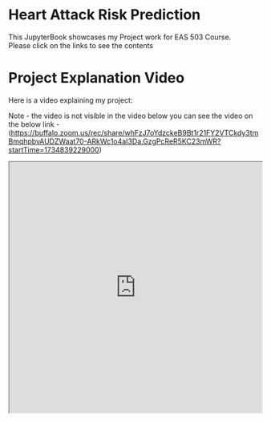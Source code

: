 # Heart Attack Risk Prediction

This JupyterBook showcases my Project work for EAS 503 Course.<br>
Please click on the links to see the contents

# Project Explanation Video
Here is a video explaining my project:

Note - the video is not visible in the video below you can see the video on the below link - (https://buffalo.zoom.us/rec/share/whFzJ7oYdzckeB9Bt1r21FY2VTCkdy3tmBmqhpbvAUDZWaat70-ARkWc1o4aI3Da.GzgPcReR5KC23mWR?startTime=1734839229000)

<iframe src="https://buffalo.zoom.us/rec/share/whFzJ7oYdzckeB9Bt1r21FY2VTCkdy3tmBmqhpbvAUDZWaat70-ARkWc1o4aI3Da.GzgPcReR5KC23mWR?startTime=1734839229000" width="100%" height="500px" allowfullscreen></iframe>

